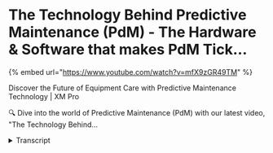 # The Technology Behind Predictive Maintenance (PdM) -  The Hardware & Software that makes PdM Tick...
{% embed url="https://www.youtube.com/watch?v=mfX9zGR49TM" %}



Discover the Future of Equipment Care with Predictive Maintenance Technology | XM Pro

🔍 Dive into the world of Predictive Maintenance (PdM) with our latest video, "The Technology Behind...
<details>
<summary>Transcript</summary>Discover the Future of Equipment Care with Predictive Maintenance Technology | XM Pro

🔍 Dive into the world of Predictive Maintenance (PdM) with our latest video, "The Technology Behind...
hello and welcome to an overview of the

technology behind predictive

maintenance today we're delving into the

critical hardware and software

components that make predictive

maintenance a reality in various

Industries predictive maintenance marks

a departure from traditional maintenance

methods it leverages real-time data and

analytics to anticipate maintenance

needs that are based on the actual

condition of equipment moving away from

fixed schedules or reactive measures

the aim of predictive maintenance is to

foresee potential failures before they

occur this method seeks to reduce

downtime prolong equipment life and

efficiently utilized maintenance

resources it involves the continuous

monitoring of equipment's condition and

performance using sensors and data

collection methods this data is then

analyzed to pinpoint potential issues in

the realm of Hardware sensors stand as

the foundation of predictive maintenance

systems they monitor various parameters

that reflect the health of equipment

including vibration temperature pressure

and more data acquisition systems are

also pivotal collecting formatting and

transmitting data from sensors for

further

analysis connectivity devices play a

crucial role too ensuring smooth data

transmission from Machinery to analysis

systems whether through wired networks

or wireless connections on the software

side data analytics software take Center

Stage IT processes the collected data

identifying patterns and

anomalies this software encompasses data

analysis pattern recognition

visualization and predictive alerts all

while integrating with other systems

predictive modeling is another key

component involving the creation of

mathematical models that use historical

and real-time data to forecast equipment

failures often employing machine

learning

techniques maintenance management

software is also essential overseeing

maintenance activities integrating

predictive maintenance data and

facilitating task scheduling and work

order management the effective

functioning of predictive maintenance

systems hinges on the seamless

integration of hardware and software

components this integration ensures a

comprehensive and efficient maintenance

solution not sure where to start on your

predictive maintenance Journey reach out

to the team at XM Pro and our expert

team can help you operate your plan at

full

potential
</details>